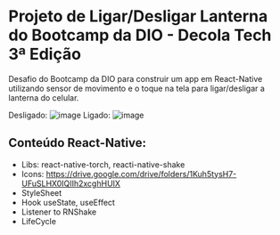 # Projeto de Ligar/Desligar Lanterna do Bootcamp da DIO - Decola Tech 3ª Edição

Desafio do Bootcamp da DIO para construir um app em React-Native utilizando sensor de movimento e o toque na tela para ligar/desligar a lanterna do celular.

Desligado: ![image](https://user-images.githubusercontent.com/86672545/176715472-8b216757-9330-4e8d-9566-662be1078305.png) Ligado: ![image](https://user-images.githubusercontent.com/86672545/176715888-c686a974-31ac-48c6-9b46-67c322cbc61a.png)

## Conteúdo React-Native: 
- Libs: react-native-torch, reacti-native-shake
- Icons: https://drive.google.com/drive/folders/1Kuh5tysH7-UFuSLHX0IQIIh2xcghHUIX 
- StyleSheet
- Hook useState, useEffect
- Listener to RNShake
- LifeCycle
